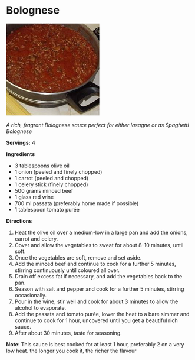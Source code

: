 # Bolognese

![Bolognese](resources/Bolognaese.png)

*A rich, fragrant Bolognese sauce perfect for either lasagne or as Spaghetti Bolognese*

**Servings:** 4

**Ingredients**
- 3 tablespoons olive oil
- 1 onion (peeled and finely chopped)
- 1 carrot (peeled and chopped)
- 1 celery stick (finely chopped)
- 500 grams minced beef
- 1 glass red wine
- 700 ml passata (preferably home made if possible)
- 1 tablespoon tomato purée

**Directions**
1. Heat the olive oil over a medium-low in a large pan and add the onions, carrot and celery.
1. Cover and allow the vegetables to sweat for about 8-10 minutes, until soft.
1. Once the vegetables are soft, remove and set aside.
1. Add the minced beef and continue to cook for a further 5 minutes, stirring continuously until coloured all over.
1. Drain off excess fat if necessary, and add the vegetables back to the pan.
1. Season with salt and pepper and cook for a further 5 minutes, stirring occasionally.
1. Pour in the wine, stir well and cook for about 3 minutes to allow the alcohol to evaporate.
1. Add the passata and tomato purée, lower the heat to a bare simmer and continue to cook for 1 hour, uncovered until you get a beautiful rich sauce.
1. After about 30 minutes, taste for seasoning.

**Note**: This sauce is best cooked for at least 1 hour, preferably 2 on a very low heat. the longer you cook it, the richer the flavour

